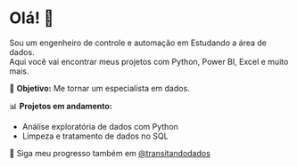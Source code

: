 # Olá! 👋

Sou um engenheiro de controle e automação em Estudando a área de dados.  
Aqui você vai encontrar meus projetos com Python, Power BI, Excel e muito mais.

🎯 **Objetivo:** Me tornar um especialista em dados.

📊 **Projetos em andamento:**  
- Análise exploratória de dados com Python  
- Limpeza e tratamento de dados no SQL

🚀 Siga meu progresso também em [@transitandodados](https://instagram.com/transitandodados)
